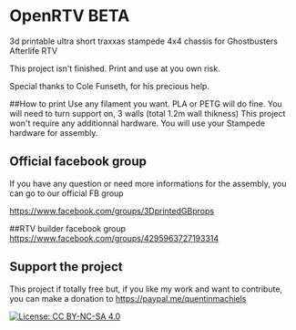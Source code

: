 # OpenRTV BETA
3d printable ultra short traxxas stampede 4x4 chassis for Ghostbusters Afterlife RTV

This project isn't finished. Print and use at you own risk.

Special thanks to Cole Funseth, for his precious help. 

##How to print
Use any filament you want. PLA or PETG will do fine.
You will need to turn support on, 3 walls (total 1.2m wall thikness)
This project won't require any additionnal hardware. You will use your Stampede hardware for assembly.

## Official facebook group
If you have any question or need more informations for the assembly, you can go to our official FB group

https://www.facebook.com/groups/3DprintedGBprops

##RTV builder facebook group
https://www.facebook.com/groups/4295963727193314

## Support the project

This project if totally free but, if you like my work and want to contribute, you can make a donation to
https://paypal.me/quentinmachiels

[![License: CC BY-NC-SA 4.0](https://licensebuttons.net/l/by-nc-sa/4.0/80x15.png)](https://creativecommons.org/licenses/by-nc-sa/4.0/)
